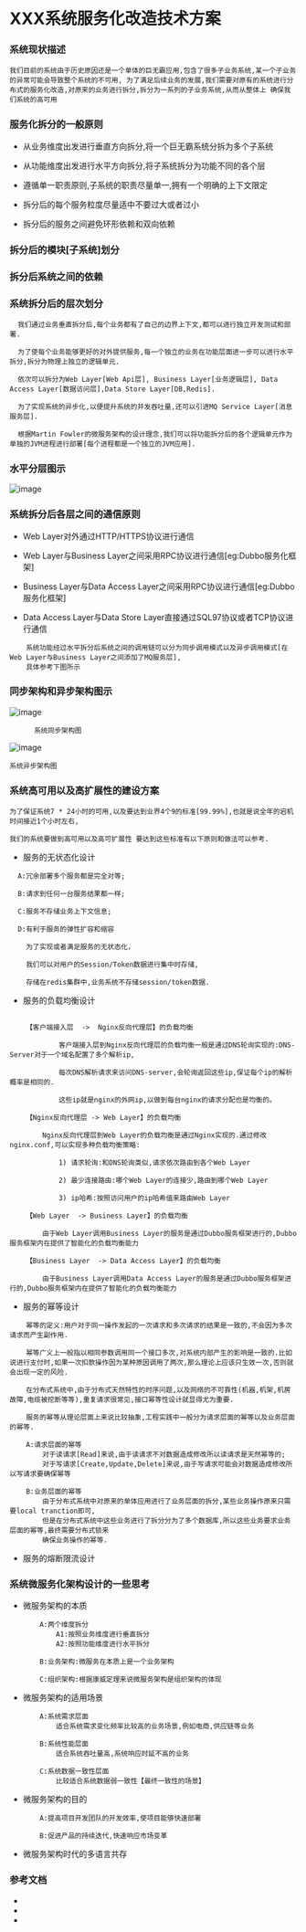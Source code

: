 #                                                XXX系统服务化改造技术方案

### 系统现状描述

``
   我们目前的系统由于历史原因还是一个单体的巨无霸应用,包含了很多子业务系统,某一个子业务的异常可能会导致整个系统的不可用,
   为了满足后续业务的发展,我们需要对原有的系统进行分布式的服务化改造,对原来的业务进行拆分,拆分为一系列的子业务系统,从而从整体上
   确保我们系统的高可用
``

### 服务化拆分的一般原则

* 从业务维度出发进行垂直方向拆分,将一个巨无霸系统分拆为多个子系统

* 从功能维度出发进行水平方向拆分,将子系统拆分为功能不同的各个层

* 遵循单一职责原则,子系统的职责尽量单一,拥有一个明确的上下文限定

* 拆分后的每个服务粒度尽量适中不要过大或者过小

* 拆分后的服务之间避免环形依赖和双向依赖

### 拆分后的模块[子系统]划分

### 拆分后系统之间的依赖

### 系统拆分后的层次划分

```
  我们通过业务垂直拆分后,每个业务都有了自己的边界上下文,都可以进行独立开发测试和部署.  

  为了使每个业务能够更好的对外提供服务,每一个独立的业务在功能层面进一步可以进行水平拆分,拆分为物理上独立的逻辑单元. 
   
  依次可以拆分为Web Layer[Web Api层], Business Layer[业务逻辑层], Data Access Layer[数据访问层],Data Store Layer[DB,Redis].
  
  为了实现系统的异步化,以便提升系统的并发吞吐量,还可以引进MQ Service Layer[消息服务层].
  
  根据Martin Fowler的微服务架构的设计理念,我们可以将功能拆分后的各个逻辑单元作为单独的JVM进程进行部署[每个进程都是一个独立的JVM应用].
```

### 水平分层图示

![image](img/fenceng_2.jpg)

### 系统拆分后各层之间的通信原则

* Web Layer对外通过HTTP/HTTPS协议进行通信

* Web Layer与Business Layer之间采用RPC协议进行通信[eg:Dubbo服务化框架]

* Business Layer与Data Access Layer之间采用RPC协议进行通信[eg:Dubbo服务化框架]

* Data Access Layer与Data Store Layer直接通过SQL97协议或者TCP协议进行通信

```
    系统功能经过水平拆分后系统之间的调用链可以分为同步调用模式以及异步调用模式[在Web Layer与Business Layer之间添加了MQ服务层],  
    具体参考下图所示
```

### 同步架构和异步架构图示

![image](img/tongbu_1.jpg)
          
          系统同步架构图    

![image](img/yibu_1.jpg)

``
    系统异步架构图
``


### 系统高可用以及高扩展性的建设方案

```
为了保证系统7 * 24小时的可用,以及要达到业界4个9的标准[99.99%],也就是说全年的宕机时间接近1个小时左右,

我们的系统要做到高可用以及高可扩展性 要达到这些标准有以下原则和做法可以参考.
```

* 服务的无状态化设计

```
  A:冗余部署多个服务都是完全对等;
  
  B:请求到任何一台服务结果都一样;
  
  C:服务不存储业务上下文信息;
  
  D:有利于服务的弹性扩容和缩容
```

```
    为了实现或者满足服务的无状态化，

    我们可以对用户的Session/Token数据进行集中时存储,

    存储在redis集群中,业务系统不存储session/token数据.
```

* 服务的负载均衡设计

```

    【客户端接入层  ->  Nginx反向代理层】的负载均衡
    
            客户端接入层到Nginx反向代理层的负载均衡一般是通过DNS轮询实现的:DNS-Server对于一个域名配置了多个解析ip,
            
            每次DNS解析请求来访问DNS-server,会轮询返回这些ip,保证每个ip的解析概率是相同的.
            
            这些ip就是nginx的外网ip,以做到每台nginx的请求分配也是均衡的。
        
    【Nginx反向代理层 -> Web Layer】的负载均衡
    
        Nginx反向代理层到Web Layer的负载均衡是通过Nginx实现的.通过修改nginx.conf,可以实现多种负载均衡策略:
        
            1) 请求轮询:和DNS轮询类似,请求依次路由到各个Web Layer
        
            2) 最少连接路由:哪个Web Layer的连接少,路由到哪个Web Layer
        
            3) ip哈希:按照访问用户的ip哈希值来路由Web Layer
    
    【Web Layer  -> Business Layer】的负载均衡
    
        由于Web Layer调用Business Layer的服务是通过Dubbo服务框架进行的,Dubbo服务框架内在提供了智能化的负载均衡能力
    
    【Business Layer  -> Data Access Layer】的负载均衡
      
        由于Business Layer调用Data Access Layer的服务是通过Dubbo服务框架进行的,Dubbo服务框架内在提供了智能化的负载均衡能力
```

* 服务的幂等设计

```
    幂等的定义:用户对于同一操作发起的一次请求和多次请求的结果是一致的,不会因为多次请求而产生副作用.
    
    幂等广义上一般指以相同参数调用同一个接口多次,对系统内部产生的影响是一致的.比如说进行支付时,如果一次扣款操作因为某种原因调用了两次,那么理论上应该只生效一次,否则就会出现一定的风险.
    
    在分布式系统中,由于分布式天然特性的时序问题,以及网络的不可靠性(机器,机架,机房故障,电缆被挖断等等),重复请求很常见,接口幂等性设计就显得尤为重要.
    
    服务的幂等从理论层面上来说比较抽象,工程实践中一般分为请求层面的幂等以及业务层面的幂等.
    
    A:请求层面的幂等
        对于读请求[Read]来说,由于读请求不对数据造成修改所以读请求是天然幂等的;
        对于写请求[Create,Update,Delete]来说,由于写请求可能会对数据造成修改所以写请求要确保幂等
    
    B:业务层面的幂等
        由于分布式系统中对原来的单体应用进行了业务层面的拆分,某些业务操作原来只需要local tranction即可,
        但是在分布式系统中这些业务进行了拆分分为了多个数据库,所以这些业务要求业务层面的幂等,最终需要分布式锁来
        确保业务操作的幂等.
```

* 服务的熔断限流设计


### 系统微服务化架构设计的一些思考

* 微服务架构的本质
    ```
        A:两个维度拆分
            A1:按照业务维度进行垂直拆分 
            A2:按照功能维度进行水平拆分 
            
        B:业务架构:微服务在本质上是一个业务架构
         
        C:组织架构:根据康威定理来说微服务架构是组织架构的体现
    ```
    
* 微服务架构的适用场景

    ```
        A:系统需求层面
            适合系统需求变化频率比较高的业务场景,例如电商,供应链等业务
                
        B:系统性能层面
            适合系统吞吐量高,系统响应时延不高的业务
        
        C:系统数据一致性层面
            比较适合系统数据弱一致性【最终一致性的场景】
    ```
    
* 微服务架构的目的

    ```
        A:提高项目开发团队的开发效率,使项目能够快速部署
        
        B:促进产品的持续迭代,快速响应市场变革
    ```
    
* 微服务架构时代的多语言共存




### 参考文档

* 
*
*



